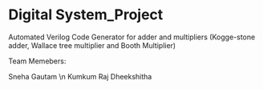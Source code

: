 # Digital System_Project
Automated Verilog Code Generator for adder and multipliers (Kogge-stone adder, Wallace tree multiplier and Booth Multiplier)

Team Memebers:

Sneha Gautam \n
Kumkum Raj
Dheekshitha

